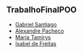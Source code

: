 ##       TrabalhoFinalPOO

<ul>
<li> <a href="https://github.com/S4nt1ag/">Gabriel Santiago</a></li>
<li> <a href="https://github.com/alexandre-vpacheco/">Alexandre Pacheco</a></li>
<li> <a href="https://github.com/tamirys2506/">Maria Tamirys</a></li>
<li> <a href="https://github.com/isabeldefreitas/">Isabel de Freitas</a></li>
</ul>
